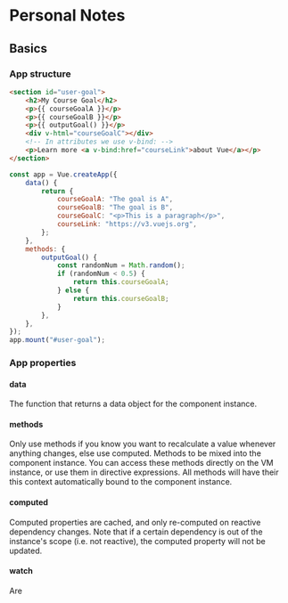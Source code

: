 # Personal Notes

## Basics

### App structure

```html
<section id="user-goal">
	<h2>My Course Goal</h2>
	<p>{{ courseGoalA }}</p>
	<p>{{ courseGoalB }}</p>
	<p>{{ outputGoal() }}</p>
	<div v-html="courseGoalC"></div>
	<!-- In attributes we use v-bind: -->
	<p>Learn more <a v-bind:href="courseLink">about Vue</a></p>
</section>
```

```js
const app = Vue.createApp({
	data() {
		return {
			courseGoalA: "The goal is A",
			courseGoalB: "The goal is B",
			courseGoalC: "<p>This is a paragraph</p>",
			courseLink: "https://v3.vuejs.org",
		};
	},
	methods: {
		outputGoal() {
			const randomNum = Math.random();
			if (randomNum < 0.5) {
				return this.courseGoalA;
			} else {
				return this.courseGoalB;
			}
		},
	},
});
app.mount("#user-goal");
```

### App properties

#### data

The function that returns a data object for the component instance.

#### methods

Only use methods if you know you want to recalculate a value whenever anything changes, else use computed.
Methods to be mixed into the component instance. You can access these methods directly on the VM instance, or use them in directive expressions. All methods will have their this context automatically bound to the component instance.

#### computed

Computed properties are cached, and only re-computed on reactive dependency changes. Note that if a certain dependency is out of the instance's scope (i.e. not reactive), the computed property will not be updated.

#### watch

Are
